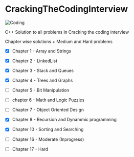 # CrackingTheCodingInterview

![Coding](https://images.pexels.com/photos/7103/writing-notes-idea-conference.jpg?auto=compress&cs=tinysrgb&dpr=2&h=650&w=940)


C++ Solution to all problems in Cracking the coding interview

Chapter wise solutions + Medium and Hard problems

- [x] Chapter 1 - Array and Strings
- [x] Chapter 2 - LinkedList
- [x] Chapter 3 - Stack and Queues
- [x] Chapter 4 - Trees and Graphs
- [ ] Chapter 5 - Bit Manipulation
- [ ] chapter 6 - Math and Logic Puzzles
- [ ] Chapter 7 - Object Oriented Design
- [x] Chapter 8 - Recursion and Dynammic programming
- [x] Chapter 10 - Sorting and Searching
- [ ] Chapter 16 - Moderate (Inprogress)
- [ ] Chapter 17 - Hard


